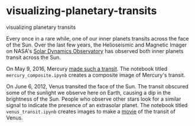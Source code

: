 # visualizing-planetary-transits
visualizing planetary transits

Every once in a rare while, one of our inner planets transits across the face of the Sun. Over the last few years, the Helioseismic and Magnetic Imager on NASA's [Solar Dynamics Observatory](http://sdo.gsfc.nasa.gov/) has observed both inner planets transit across the Sun.

On May 9, 2016, Mercury [made such a transit](http://blogs.scientificamerican.com/guest-blog/mercury-takes-a-stroll-across-the-sun/). The notebook titled `mercury_composite.ipynb` creates a composite image of Mercury's transit.

On June 6, 2012, Venus transited the face of the Sun. The transit obscured some of the sunlight we observe here on Earth, causing a dip in the brightness of the Sun. People who observe other stars look for a similar signal to indicate the presence of an extrasolar planet. The notebook titled `venus_transit.ipynb` creates images to make a [movie](https://stanford.edu/~mbobra/venus/) of the transit of Venus. 
